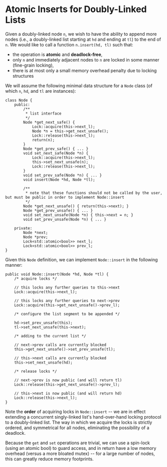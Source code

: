 Atomic Inserts for Doubly-Linked Lists
====

Given a doubly-linked node `n`, we wish to have the ability to append more nodes (i.e., a doubly-linked list starting at `hd` and ending at `tl`) to the end of `n`. We 
would like to call a function `n.insert(hd, tl)` such that:

* the operation is **atomic** and **deadlock-free**,
* only `n` and immediately adjacent nodes to `n` are locked in some manner (fine-grain locking),
* there is at most only a small memory overhead penalty due to locking structures

We will assume the following minimal data structure for a `Node` class (of which `n`, `hd`, and `tl` are instances):

```
class Node {
	public:
		/**
		 * list interface
		 */
		Node *get_next_safe() {
			Lock::acquire(this->next_l);
			Node *n = this->get_next_unsafe();
			Lock::release(this->next_l);
			return(n);
		}
		Node *get_prev_safe() { ... }
		void set_next_safe(Node *n) {
			Lock::acquire(this->next_l);
			this->set_next_unsafe(n);
			Lock::release(this->next_l);
		}
		void set_prev_safe(Node *n) { ... }
		void insert(Node *hd, Node *tl);

		/**
		 * note that these functions should not be called by the user, but must be public in order to implement Node::insert
		 */
		Node *get_next_unsafe() { return(this->next); }
		Node *get_prev_unsafe() { ... }
		void set_next_unsafe(Node *n) { this->next = n; }
		void set_prev_unsafe(Node *n) { ... }

	private:
		Node *next;
		Node *prev;
		Lock<std::atomic<bool>> next_l;
		Lock<std::atomic<bool>> prev_l;
}
```

Given this `Node` definition, we can implement `Node::insert` in the following manner:

```
public void Node::insert(Node *hd, Node *tl) {
	/* acquire locks */

	// this locks any further queries to this->next
	Lock::acquire(this->next_l);

	// this locks any further queries to next->prev
	Lock::acquire(this->get_next_unsafe()->prev_l);

	/* configure the list segment to be appended */

	hd->set_prev_unsafe(this);
	tl->set_next_unsafe(this->next);

	/* adding to the current list */

	// next->prev calls are currently blocked
	this->get_next_unsafe()->set_prev_unsafe(tl);

	// this->next calls are currently blocked
	this->set_next_unsafe(hd);

	/* release locks */

	// next->prev is now public (and will return tl)
	Lock::release(this->get_next_unsafe()->prev_l);

	// this->next is now public (and will return hd)
	Lock::release(this->next_l);	
}

```

Note the **order** of acquiring locks in `Node::insert` -- we are in effect extending a concurrent singly-linked list's hand-over-hand locking protocol to a 
doubly-linked list. The way in which we acquire the locks is strictly ordered, and symmetrical for all nodes, eliminating the possibility of a deadlock.

Because the `get` and `set` operations are trivial, we can use a spin-lock (using an atomic bool) to guard access, and in return have a low memory overhead (versus a 
more bloated mutex) -- for a large number of nodes, this can greatly reduce memory footprints.
